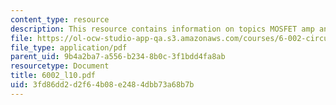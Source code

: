 ```yaml
---
content_type: resource
description: This resource contains information on topics MOSFET amp and amplifiers.
file: https://ol-ocw-studio-app-qa.s3.amazonaws.com/courses/6-002-circuits-and-electronics-spring-2007/3fd86dd2d2f64b08e2484dbb73a68b7b_6002_l10.pdf
file_type: application/pdf
parent_uid: 9b4a2ba7-a556-b234-8b0c-3f1bdd4fa8ab
resourcetype: Document
title: 6002_l10.pdf
uid: 3fd86dd2-d2f6-4b08-e248-4dbb73a68b7b
---
```

